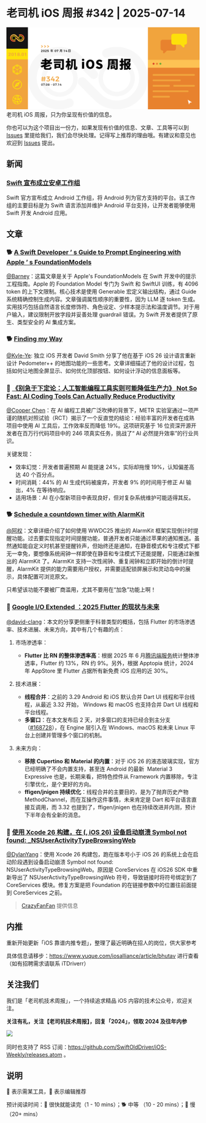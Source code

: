 # 老司机 iOS 周报 #342 | 2025-07-14

![ios-weekly](https://github.com/SwiftOldDriver/iOS-Weekly/blob/master/assets/weekly-header/342.jpg?raw=true)
老司机 iOS 周报，只为你呈现有价值的信息。

你也可以为这个项目出一份力，如果发现有价值的信息、文章、工具等可以到 [Issues](https://github.com/SwiftOldDriver/iOS-Weekly/issues) 里提给我们，我们会尽快处理。记得写上推荐的理由哦。有建议和意见也欢迎到 [Issues](https://github.com/SwiftOldDriver/iOS-Weekly/issues) 提出。

## 新闻

### [Swift 宣布成立安卓工作组](https://www.swift.org/android-workgroup/)

Swift 官方宣布成立 Android 工作组，将 Android 列为官方支持的平台。该工作组的主要目标是为 Swift 语言添加并维护 Android 平台支持，让开发者能够使用 Swift 开发 Android 应用。

## 文章

### 🐕 [A Swift Developer ’ s Guide to Prompt Engineering with Apple ’ s FoundationModels](https://www.natashatherobot.com/p/swift-prompt-engineering-apples-foundationmodels)

[@Barney](https://github.com/BarneyZhaoooo)：这篇文章是关于 Apple's FoundationModels 在 Swift 开发中的提示工程指南。Apple 的 Foundation Model 专门为 Swift 和 SwiftUI 训练，有 4096 token 的上下文限制。核心技术是使用 Generable 宏定义输出结构，通过 Guide 系统精确控制生成内容。文章强调属性顺序的重要性，因为 LLM 逐 token 生成。实用技巧包括自然语言长度修饰符、角色设定、少样本提示法和温度调节。对于用户输入，建议限制开放字段并妥善处理 guardrail 错误。为 Swift 开发者提供了原生、类型安全的 AI 集成方案。

### 🐕 [Finding my Way](https://david-smith.org/blog/2025/07/02/new-maps/)

[@Kyle-Ye](https://github.com/Kyle-Ye): 独立 iOS 开发者 David Smith 分享了他在基于 iOS 26 设计语言重新设计 Pedometer++ 的地图功能的一些思考。文章详细描述了他的设计过程，包括如何让地图全屏显示、如何优化顶部按钮、如何设计浮动的信息面板等。

### 🐢 [《别急于下定论：人工智能编程工具实则可能降低生产力》 Not So Fast: AI Coding Tools Can Actually Reduce Productivity ](https://secondthoughts.ai/p/ai-coding-slowdown)

[@Cooper Chen](https://github.com/cjlcooper)：在 AI 编程工具被广泛吹捧的背景下，METR 实验室通过一项严谨的随机对照试验（RCT）揭示了一个反直觉的结论：经验丰富的开发者在成熟项目中使用 AI 工具后，工作效率反而降低 19%。这项研究基于 16 位资深开源开发者在百万行代码项目中的 246 项真实任务，挑战了“ AI 必然提升效率”的行业共识。

关键发现：

- 效率幻觉：开发者普遍预期 AI 能提速 24%，实际却拖慢 19%，认知偏差高达 40 个百分点。
- 时间消耗：44% 的 AI 生成代码被废弃，开发者 9% 的时间用于修正 AI 输出，4% 在等待响应。
- 适用场景：AI 在小型新项目中表现良好，但对复杂系统维护可能适得其反。

### 🐕 [Schedule a countdown timer with AlarmKit](https://nilcoalescing.com/blog/CountdownTimerWithAlarmKit/)

[@阿权](https://github.com/bqlin)：文章详细介绍了如何使用 WWDC25 推出的 AlarmKit 框架实现倒计时提醒功能。过去要实现指定时间提醒功能，普通开发者只能通过苹果的通知推送。虽然通知能自定义时机甚至提醒铃声，但始终还是通知，在静音模式和专注模式下都无一幸免，要想像系统闹钟一样即使在静音和专注模式下还能提醒，只能通过新推出的 AlarmKit 了。AlarmKit 支持一次性闹钟、重复闹钟和立即开始的倒计时提醒，AlarmKit 提供的能力需要用户授权，并需要适配锁屏展示和灵动岛中的展示，具体配置可浏览原文。

只希望该功能不要被厂商滥用，尤其不要用在“加急”功能上啊！

### 🐎 [Google I/O Extended ：2025 Flutter 的现状与未来](https://mp.weixin.qq.com/s/hqra9NJJ4-KwtoQFc6h1mg)

[@david-clang](https://github.com/david-clang)：本文的分享更侧重于科普类型的概括，包括 Flutter 的市场渗透率、技术进展、未来方向，其中有几个有趣的点：

1. 市场渗透率：
	- **Flutter 比 RN 的整体渗透率高**：根据 2025 年 6 月[腾讯端服务](https://mp.weixin.qq.com/s?__biz=MzA3NTYzODYzMg==&mid=2653581211&idx=1&sn=eb05a7282b245fd33dedfa1ace9a2c76&scene=21#wechat_redirect)统计整体渗透率，Flutter 约 13%，RN 约 9%。另外，根据 Apptopia 统计，2024 年 AppStore 里 Flutter 占据所有新免费 iOS 应用的近 30%。

2.  技术进展：
	- **线程合并**：之前的 3.29 Android 和 iOS 默认合并 Dart UI 线程和平台线程，从最近 3.32 开始， Windows 和 macOS 也支持合并 Dart UI 线程和平台线程。
	- **多窗口**：在本文发布后 2 天，对多窗口的支持已经合到主分支（[#168728](https://github.com/flutter/flutter/pull/168728)），在 Engine 层引入在 Windows、macOS 和未来 Linux 平台上创建并管理多个窗口的机制。

3. 未来方向：
	- **移除 Cupertino 和 Material 的内置**：对于 iOS 26 的液态玻璃实现，官方已经明确了不会内置支持，甚至连 Android 的最新  Material 3 Expressive 也是，长期来看，把特色控件从 Framework 内置移除，专注引擎优化，是个更好的方向。
	- **ffigen/jnigen 持续优化**：线程合并的主要目的，是为了抛弃历史产物 MethodChannel，而在互操作这件事情，未来肯定是 Dart 和平台语言直接互调用，而 3.32 也提到了，ffigen/jnigen 也在持续改进并内测，预计下半年会有全新的消息。

### 🐎 [使用 Xcode 26 构建，在 (, iOS 26) 设备启动崩溃 Symbol not found: _NSUserActivityTypeBrowsingWeb](https://github.com/SwiftOldDriver/iOS-Weekly/issues/5062)

[@DylanYang](https://github.com/Dylan19Yang)：使用 Xcode 26 构建包，跑在版本号小于 iOS 26 的系统上会在启动阶段遇到设备启动崩溃 Symbol not found: NSUserActivityTypeBrowsingWeb。原因是 CoreServices 在 iOS26 SDK 中重新导出了 NSUserActivityTypeBrowsingWeb 符号，导致链接时将符号绑定到了 CoreServices 模块。修复方案是把 Foundation 的在链接参数中的位置往前面提到 CoreServices 之前。

> [CrazyFanFan](https://github.com/CrazyFanFan) 提供信息

## 内推

重新开始更新「iOS 靠谱内推专题」，整理了最近明确在招人的岗位，供大家参考

具体信息请移步：https://www.yuque.com/iosalliance/article/bhutav 进行查看（如有招聘需求请联系 iTDriverr）

## 关注我们

我们是「老司机技术周报」，一个持续追求精品 iOS 内容的技术公众号，欢迎关注。

**关注有礼，关注【老司机技术周报】，回复「2024」，领取 2024 及往年内参**

![](https://github.com/SwiftOldDriver/iOS-Weekly/blob/master/assets/qrcode_for_wechat.jpg?raw=true)

同时也支持了 RSS 订阅：https://github.com/SwiftOldDriver/iOS-Weekly/releases.atom 。

## 说明

🚧 表示需某工具，🌟 表示编辑推荐

预计阅读时间：🐎 很快就能读完（1 - 10 mins）；🐕 中等 （10 - 20 mins）；🐢 慢（20+ mins）
